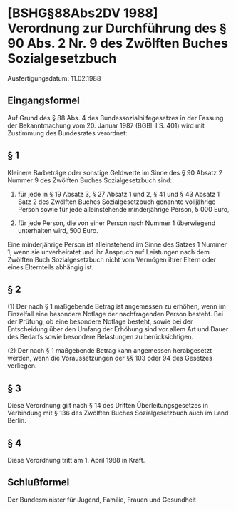 # [BSHG§88Abs2DV 1988] Verordnung zur Durchführung des § 90 Abs. 2 Nr. 9 des Zwölften Buches Sozialgesetzbuch

Ausfertigungsdatum: 11.02.1988

 

## Eingangsformel

Auf Grund des § 88 Abs. 4 des Bundessozialhilfegesetzes in der Fassung der Bekanntmachung vom 20. Januar 1987 (BGBl. I S. 401) wird mit Zustimmung des Bundesrates verordnet:


## § 1

Kleinere Barbeträge oder sonstige Geldwerte im Sinne des § 90 Absatz 2 Nummer 9 des Zwölften Buches Sozialgesetzbuch sind:

1. für jede in § 19 Absatz 3, § 27 Absatz 1 und 2, § 41 und § 43 Absatz 1 Satz 2 des Zwölften Buches Sozialgesetzbuch genannte volljährige Person sowie für jede alleinstehende minderjährige Person, 5 000 Euro,

2. für jede Person, die von einer Person nach Nummer 1 überwiegend unterhalten wird, 500 Euro.

Eine minderjährige Person ist alleinstehend im Sinne des Satzes 1 Nummer 1, wenn sie unverheiratet und ihr Anspruch auf Leistungen nach dem Zwölften Buch Sozialgesetzbuch nicht vom Vermögen ihrer Eltern oder eines Elternteils abhängig ist.


## § 2

(1) Der nach § 1 maßgebende Betrag ist angemessen zu erhöhen, wenn im Einzelfall eine besondere Notlage der nachfragenden Person besteht. Bei der Prüfung, ob eine besondere Notlage besteht, sowie bei der Entscheidung über den Umfang der Erhöhung sind vor allem Art und Dauer des Bedarfs sowie besondere Belastungen zu berücksichtigen.

(2) Der nach § 1 maßgebende Betrag kann angemessen herabgesetzt werden, wenn die Voraussetzungen der §§ 103 oder 94 des Gesetzes vorliegen.


## § 3

Diese Verordnung gilt nach § 14 des Dritten Überleitungsgesetzes in Verbindung mit § 136 des Zwölften Buches Sozialgesetzbuch auch im Land Berlin.


## § 4

Diese Verordnung tritt am 1. April 1988 in Kraft.


## Schlußformel

Der Bundesminister für Jugend, Familie, Frauen und Gesundheit
